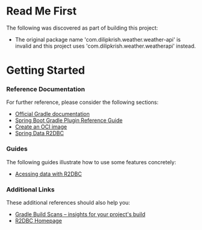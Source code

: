 # Read Me First
The following was discovered as part of building this project:

* The original package name 'com.dilipkrish.weather.weather-api' is invalid and this project uses 'com.dilipkrish.weather.weatherapi' instead.

# Getting Started

### Reference Documentation
For further reference, please consider the following sections:

* [Official Gradle documentation](https://docs.gradle.org)
* [Spring Boot Gradle Plugin Reference Guide](https://docs.spring.io/spring-boot/docs/2.3.0.M3/gradle-plugin/reference/html/)
* [Create an OCI image](https://docs.spring.io/spring-boot/docs/2.3.0.M3/gradle-plugin/reference/html/#build-image)
* [Spring Data R2DBC](https://docs.spring.io/spring-boot/docs/2.2.6.RELEASE/reference/html/spring-boot-features.html#boot-features-r2dbc)

### Guides
The following guides illustrate how to use some features concretely:

* [Acessing data with R2DBC](https://spring.io/guides/gs/accessing-data-r2dbc/)

### Additional Links
These additional references should also help you:

* [Gradle Build Scans – insights for your project's build](https://scans.gradle.com#gradle)
* [R2DBC Homepage](https://r2dbc.io)


